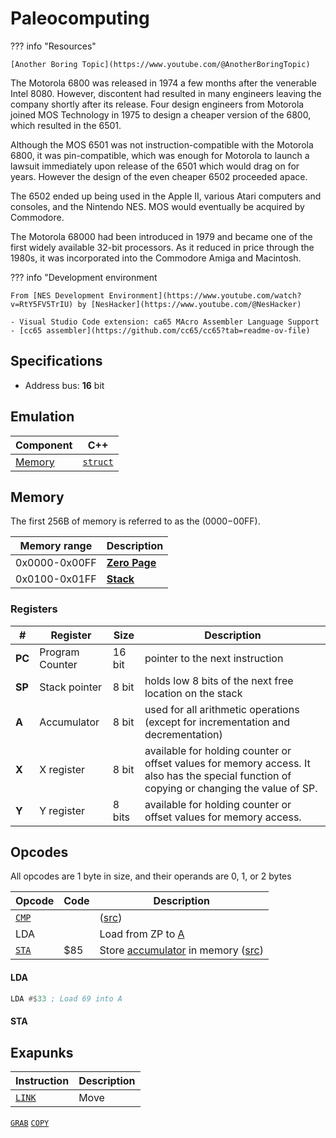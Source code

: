 # Paleocomputing



??? info "Resources"

    [Another Boring Topic](https://www.youtube.com/@AnotherBoringTopic)

        

The Motorola 6800 was released in 1974 a few months after the venerable Intel 8080.
However, discontent had resulted in many engineers leaving the company shortly after its release.
Four design engineers from Motorola joined MOS Technology in 1975 to design a cheaper version of the 6800, which resulted in the 6501.

Although the MOS 6501 was not instruction-compatible with the Motorola 6800, it was pin-compatible, which was enough for Motorola to launch a lawsuit immediately upon release of the 6501 which would drag on for years.
However the design of the even cheaper 6502 proceeded apace.

The 6502 ended up being used in the Apple II, various Atari computers and consoles, and the Nintendo NES.
MOS would eventually be acquired by Commodore.

The Motorola 68000 had been introduced in 1979 and became one of the first widely available 32-bit processors.
As it reduced in price through the 1980s, it was incorporated into the Commodore Amiga and Macintosh.

??? info "Development environment

    From [NES Development Environment](https://www.youtube.com/watch?v=RtY5FV5TrIU) by [NesHacker](https://www.youtube.com/@NesHacker)

    - Visual Studio Code extension: ca65 MAcro Assembler Language Support
    - [cc65 assembler](https://github.com/cc65/cc65?tab=readme-ov-file)

## Specifications
- Address bus: **16** bit

## Emulation

Component | C++
--- | ---
[Memory](#memory) | [`struct`](https://youtu.be/qJgsuQoy9bc?t=768)


## Memory
The first 256B of memory is referred to as the  ($0000-$00FF).

Memory range  | Description
---           | ---
0x0000-0x00FF   | [**Zero Page**](http://www.obelisk.me.uk/6502/architecture.html)
0x0100-0x01FF   | [**Stack**](#)



### Registers

\# | Register | Size | Description
--- | --- | --- | ---
**PC** | Program Counter | 16 bit | pointer to the next instruction
**SP** | Stack pointer | 8 bit | holds low 8 bits of the next free location on the stack
**A** | Accumulator | 8 bit | used for all arithmetic operations (except for incrementation and decrementation)
**X** | X register | 8 bit | available for holding counter or offset values for memory access. It also has the special function of copying or changing the value of SP.
**Y** | Y register | 8 bits | available for holding counter or offset values for memory access.

## Opcodes
All opcodes are 1 byte in size, and their operands are 0, 1, or 2 bytes

Opcode | Code | Description
---   | ---   | ---
[`CMP`](#cmp) |  | ([src](http://www.6502.org/tutorials/6502opcodes.html#CMP))
LDA |  | Load from ZP to [A](#registers)
[`STA`](#sta) | $85  | Store [accumulator](#registers) in memory ([src](https://www.masswerk.at/6502/6502_instruction_set.html#STA))

#### LDA
```asm
LDA #$33 ; Load 69 into A
```

#### STA

## Exapunks

Instruction | Description
--- | ---
[`LINK`](#link) | Move
[`GRAB`](#)
[`COPY`](#)